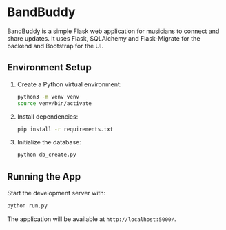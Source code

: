 # BandBuddy

BandBuddy is a simple Flask web application for musicians to connect and share updates. It uses Flask, SQLAlchemy and Flask-Migrate for the backend and Bootstrap for the UI.

## Environment Setup

1. Create a Python virtual environment:
   ```bash
   python3 -m venv venv
   source venv/bin/activate
   ```
2. Install dependencies:
   ```bash
   pip install -r requirements.txt
   ```
3. Initialize the database:
   ```bash
   python db_create.py
   ```

## Running the App

Start the development server with:
```bash
python run.py
```
The application will be available at `http://localhost:5000/`.

